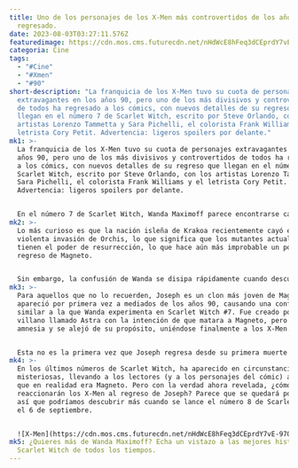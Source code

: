 ```yaml
---
title: Uno de los personajes de los X-Men más controvertidos de los años 90 ha
  regresado.
date: 2023-08-03T03:27:11.576Z
featuredimage: https://cdn.mos.cms.futurecdn.net/nHdWcE8hFeq3dCEprdY7vE-970-80.jpg.webp
categoria: Cine
tags:
  - "#Cine"
  - "#Xmen"
  - "#90"
short-description: "La franquicia de los X-Men tuvo su cuota de personajes
  extravagantes en los años 90, pero uno de los más divisivos y controvertidos
  de todos ha regresado a los cómics, con nuevos detalles de su regreso que
  llegan en el número 7 de Scarlet Witch, escrito por Steve Orlando, con los
  artistas Lorenzo Tammetta y Sara Pichelli, el colorista Frank Williams y el
  letrista Cory Petit. Advertencia: ligeros spoilers por delante."
mk1: >-
  La franquicia de los X-Men tuvo su cuota de personajes extravagantes en los
  años 90, pero uno de los más divisivos y controvertidos de todos ha regresado
  a los cómics, con nuevos detalles de su regreso que llegan en el número 7 de
  Scarlet Witch, escrito por Steve Orlando, con los artistas Lorenzo Tammetta y
  Sara Pichelli, el colorista Frank Williams y el letrista Cory Petit.
  Advertencia: ligeros spoilers por delante.


  En el número 7 de Scarlet Witch, Wanda Maximoff parece encontrarse cara a cara con su actualmente difunto padre, Magneto. Magneto murió al final del reciente evento AXE: Judgment Day y no fue resucitado según su propia voluntad.
mk2: >-
  Lo más curioso es que la nación isleña de Krakoa recientemente cayó en una
  violenta invasión de Orchis, lo que significa que los mutantes actualmente no
  tienen el poder de resurrección, lo que hace aún más improbable un posible
  regreso de Magneto.


  Sin embargo, la confusión de Wanda se disipa rápidamente cuando descubre que el hombre frente a ella no es su padre Magneto, sino su clon perdido hace mucho tiempo, Joseph, con su característico moño que sostiene su larga cabellera.
mk3: >-
  Para aquellos que no lo recuerden, Joseph es un clon más joven de Magneto que
  apareció por primera vez a mediados de los años 90, causando una confusión
  similar a la que Wanda experimenta en Scarlet Witch #7. Fue creado por un
  villano llamado Astra con la intención de que matara a Magneto, pero sufrió
  amnesia y se alejó de su propósito, uniéndose finalmente a los X-Men.


  Esta no es la primera vez que Joseph regresa desde su primera muerte a finales de los años 90: los clones tienen una forma de hacerlo. Su resurrección esta vez se explica en Scarlet Witch #7, con Joseph contándole a Wanda que se despertó solo en los laboratorios de clonación abandonados del Señor Siniestro en Krakoa, y finalmente huyó de la isla.
mk4: >-
  En los últimos números de Scarlet Witch, ha aparecido en circunstancias
  misteriosas, llevando a los lectores (y a los personajes del cómic) a creer
  que en realidad era Magneto. Pero con la verdad ahora revelada, ¿cómo
  reaccionarán los X-Men al regreso de Joseph? Parece que se quedará por aquí,
  así que podríamos descubrir más cuando se lance el número 8 de Scarlet Witch
  el 6 de septiembre.


  ![X-Men](https://cdn.mos.cms.futurecdn.net/nHdWcE8hFeq3dCEprdY7vE-970-80.jpg.webp "X-Men")
mk5: ¿Quieres más de Wanda Maximoff? Echa un vistazo a las mejores historias de
  Scarlet Witch de todos los tiempos.
---
```

